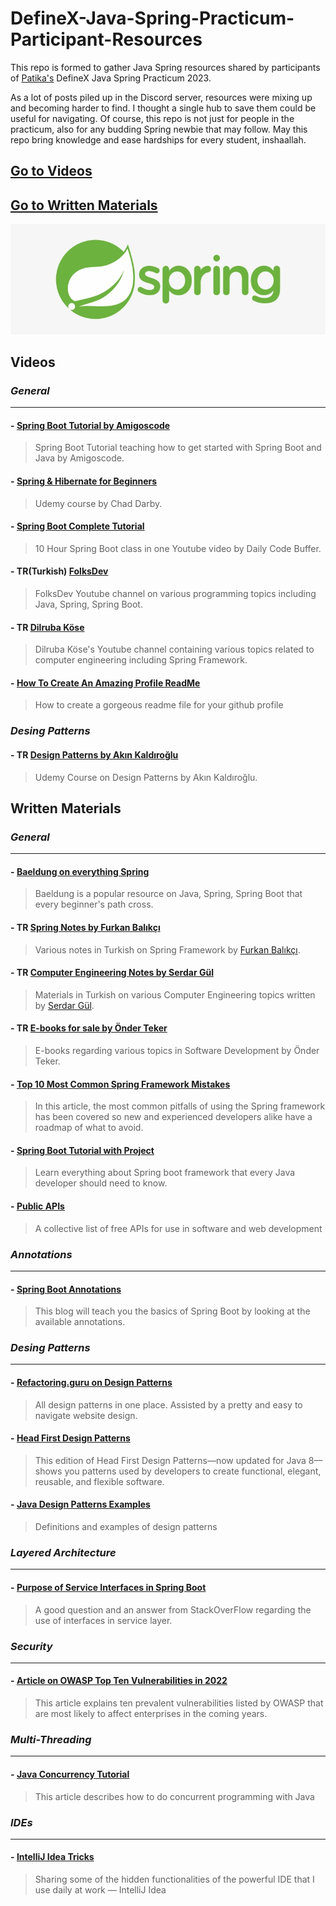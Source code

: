 # DefineX-Java-Spring-Practicum-Participant-Resources
 This repo is formed to gather Java Spring resources shared by participants of [Patika's](https://app.patika.dev/) DefineX Java Spring Practicum 2023.
 
 As a lot of posts piled up in the Discord server, resources were mixing up and becoming harder to find. I thought a single hub to save them could be useful for navigating. Of course, this repo is not just for people in the practicum, also for any budding Spring newbie that may follow.
May this repo bring knowledge and ease hardships for every student, inshaallah.  

## [Go to Videos](#videos)
## [Go to Written Materials](#written-materials)

<img title="spring_logo" alt="Logo for Spring" src="spring_logo.jpg">

## Videos


### ***General***
---
#### - [Spring Boot Tutorial by Amigoscode](https://www.youtube.com/watch?v=9SGDpanrc8U)
> Spring Boot Tutorial teaching how to get started with Spring Boot and Java by Amigoscode. 

#### - [Spring & Hibernate for Beginners](https://www.udemy.com/course/spring-hibernate-tutorial/)
> Udemy course by Chad Darby.

#### - [Spring Boot Complete Tutorial](https://www.youtube.com/watch?v=zvR-Oif_nxg)
> 10 Hour Spring Boot class in one Youtube video by Daily Code Buffer.

#### - TR(Turkish) [FolksDev ](https://www.youtube.com/@FolksDev)
> FolksDev Youtube channel on various programming topics including Java, Spring, Spring Boot.

#### - TR [Dilruba Köse](https://www.youtube.com/@dilrubakose/featured)
> Dilruba Köse's Youtube channel containing various topics related to computer engineering including Spring Framework.

#### - [How To Create An Amazing Profile ReadMe](https://www.youtube.com/watch?v=ECuqb5Tv9qI)
> How to create a gorgeous readme file for your github profile

### ***Desing Patterns***

#### - TR [Design Patterns by Akın Kaldıroğlu](https://www.udemy.com/course/designpatterns/)
> Udemy Course on Design Patterns by Akın Kaldıroğlu.


## Written Materials

### ***General***
---
#### - [Baeldung on everything Spring](https://www.baeldung.com/)
> Baeldung is a popular resource on Java, Spring, Spring Boot that every beginner's path cross.

#### - TR [Spring Notes by Furkan Balıkçı](https://github.com/furkanbalikci/SpringNotes)
> Various notes in Turkish on Spring Framework by [Furkan Balıkçı](https://github.com/furkanbalikci).

#### - TR [Computer Engineering Notes by Serdar Gül](https://github.com/coderserdar/HacettepeBBM)
> Materials in Turkish on various Computer Engineering topics written by [Serdar Gül](https://github.com/coderserdar).

#### - TR [E-books for sale by Önder Teker](http://godoro.com/Content.html?article=xml/Publishing/Kitap-Elektronik)
> E-books regarding various topics in Software Development by Önder Teker.

#### - [Top 10 Most Common Spring Framework Mistakes](https://www.toptal.com/spring/top-10-most-common-spring-framework-mistakes)
> In this article, the most common pitfalls of using the Spring framework has been covered so new and experienced developers alike have a roadmap of what to avoid.

#### - [Spring Boot Tutorial with Project](https://gainjavaknowledge.medium.com/spring-boot-tutorial-2e8c9adc36a9)
> Learn everything about Spring boot framework that every Java developer should need to know.

#### - [Public APIs](https://github.com/public-apis/public-apis)
> A collective list of free APIs for use in software and web development

### ***Annotations***
---
#### - [Spring Boot Annotations](https://dev.to/pmgysel/learn-spring-boot-by-annotations-1h0i)
> This blog will teach you the basics of Spring Boot by looking at the available annotations.

### ***Desing Patterns***
---
#### - [Refactoring.guru on Design Patterns](https://refactoring.guru/design-patterns/catalog)
> All design patterns in one place. Assisted by a pretty and easy to navigate website design.

#### - [Head First Design Patterns](https://www.oreilly.com/library/view/head-first-design/0596007124/)
> This edition of Head First Design Patterns—now updated for Java 8—shows you patterns used by developers to create functional, elegant, reusable, and flexible software.

#### - [Java Design Patterns Examples](https://www.digitalocean.com/community/tutorials/java-design-patterns-example-tutorial)
> Definitions and examples of design patterns

### ***Layered Architecture***
---
#### - [Purpose of Service Interfaces in Spring Boot](https://stackoverflow.com/questions/62599259/purpose-of-service-interface-class-in-spring-boot)
> A good question and an answer from StackOverFlow regarding the use of interfaces in service layer.
  
### ***Security***
---
#### - [Article on OWASP Top Ten Vulnerabilities in 2022](https://www.spiceworks.com/it-security/vulnerability-management/articles/owasp-top-ten-vulnerabilities/)
> This article explains ten prevalent vulnerabilities listed by OWASP that are most likely to affect enterprises in the coming years.

### ***Multi-Threading***
---
#### - [Java Concurrency Tutorial](https://www.vogella.com/tutorials/JavaConcurrency/article.html)
> This article describes how to do concurrent programming with Java

### ***IDEs***
---
#### - [IntelliJ Idea Tricks](https://medium.com/coderbyte/intellij-idea-tricks-that-i-use-daily-java-spring-ms-handling-40bc1239d371?source=userActivityShare-d9dd3829015f-1674475144&_branch_match_id=1146144306998188592&_branch_referrer=H4sIAAAAAAAAA8soKSkottLXz8nMy9bLTU3JLM3VS87P1c%2B18KgwNjY29C9PAgDFoU%2BzIwAAAA%3D%3D)
> Sharing some of the hidden functionalities of the powerful IDE that I use daily at work — IntelliJ Idea
